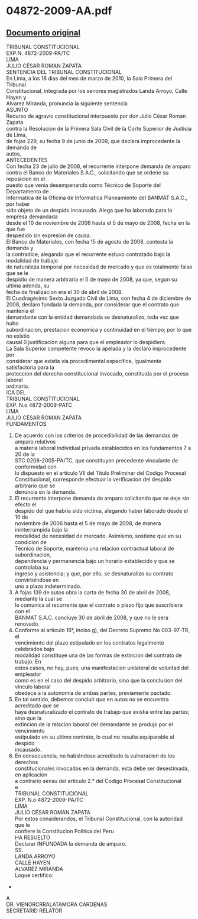 
04872-2009-AA.pdf
=================
  
[Documento original](https://tc.gob.pe/jurisprudencia/2010/04872-2009-AA.pdf)  
---  
TRIBUNAL CONSTITUCIONAL  
EXP.N. 4872-2009-PA/TC  
LIMA  
JULIO CÉSAR ROMAN ZAPATA  
SENTENCIA DEL TRIBUNAL CONSTITUCIONAL  
En Lima, a los 18 dias del mes de marzo de 2010, la Sala Primera del Tribunal  
Constitucional, integrada por los senores magistrados Landa Arroyo, Calle Hayen y  
Alvarez Miranda, pronuncia la siguiente sentencia  
ASUNTO  
Recurso de agravio constitucional interpuesto por don Julio César Roman Zapata  
contra la Resolucion de la Primera Sala Civil de la Corte Superior de Justicia de Lima,  
de fojas 229, su fecha 9 de junio de 2009, que declara improcedente la demanda de  
autos,  
ANTECEDENTES  
Con fecha 23 de julio de 2008, el recurrente interpone demanda de amparo  
contra el Banco de Materiales S.A.C., solicitando que se ordene su reposicion en el  
puesto que venia desempenando como Técnico de Soporte del Departamento de  
Informatica de la Oficina de Informatica Planeamiento del BANMAT S.A.C., por haber  
sido objeto de un despido incausado. Alega que ha laborado para la empresa demandada  
desde el 10 de noviembre de 2006 hasta el 5 de mayo de 2008, fecha en la que fue  
despedido sin expresion de causa.  
El Banco de Materiales, con fecha 15 de agosto de 2008, contesta la demanda y  
la contradice, alegando que el recurrente estuvo contratado bajo la modalidad de trabajo  
de naturaleza temporal por necesidad de mercado y que es totalmente falso que se le  
despidio de manera arbitraria el 5 de mayo de 2008, ya que, segun su ultima adenda, su  
fecha de finalizacion era el 30 de abril de 2008.  
El Cuadragésimo Sexto Juzgado Civil de Lima, con fecha 4 de diciembre de  
2008, declaro fundada la demanda, por considerar que el contrato que mantenia el  
demandante con la entidad demandada se desnaturalizo, toda vez que hubo  
subordinacion, prestacion economica y continuidad en el tiempo; por lo que no existio  
causal 0 justificacion alguna para que el empleador lo despidiera.  
La Sala Superior competente revoco la apelada y la declaro improcedente por  
considerar que existia via procedimental especifica, igualmente satisfactoria para la  
proteccion del derecho constitucional invocado, constituida por el proceso laboral  
ordinario.  
ICA DEL  
TRIBUNAL CONSTITUCIONAL  
EXP. N.o 4872-2009-PATC  
LIMA  
JULIO CÉSAR ROMAN ZAPATA  
FUNDAMENTOS  
1. De acuerdo con los criterios de procedibilidad de las demandas de amparo relativos  
a materia laboral individual privada establecidos en los fundamentos 7 a 20 de la  
STC 0206-2005-PA/TC, que constituyen precedente vinculante de conformidad con  
lo dispuesto en el articulo VII del Titulo Preliminar del Codigo Procesal  
Constitucional, corresponde efectuar la verificacion del despido arbitrario que se  
denuncia en la demanda.  
2. El recurrente interpone demanda de amparo solicitando que se deje sin efecto el  
despido del que habria sido victima, alegando haber laborado desde el 10 de  
noviembre de 2006 hasta el 5 de mayo de 2008, de manera ininterrumpida bajo la  
modalidad de necesidad de mercado. Asimismo, sostiene que en su condicion de  
Técnico de Soporte, mantenia una relacion contractual laboral de subordinacion,  
dependencia y permanencia bajo un horario establecido y que se controlaba su  
ingreso y asistencia; y que, por ello, se desnaturalizo su contrato convirtiéndose en  
uno a plazo indeterminado.  
3. A fojas 139 de autos obra la carta de fecha 30 de abril de 2008, mediante la cual se  
le comunica al recurrente que el contrato a plazo fijo que suscribiera con el  
BANMAT S.A.C. concluye 30 de abril de 2008, y que no le sera renovado.  
4. Conforme al articulo 16°, inciso g), del Decreto Supremo No 003-97-TR, el  
vencimiento del plazo estipulado en los contratos legalmente celebrados bajo  
modalidad constituye una de las formas de extincion del contrato de trabajo. En  
estos casos, no hay, pues, una manifestacion unilateral de voluntad del empleador  
como es en el caso del despido arbitrario, sino que la conclusion del vinculo laboral  
obedece a la autonomia de ambas partes, previamente pactado.  
5. En tal sentido, debemos concluir que en autos no se encuentra acreditado que se  
haya desnaturalizado el contrato de trabajo que existia entre las partes; sino que la  
extincion de la relacion laboral del demandante se produjo por el vencimiento  
estipulado en su ultimo contrato, lo cual no resulta equiparable al despido  
incausado.  
6. En consecuencia, no habiéndose acreditado la vulneracion de los derechos  
constitucionales invocados en la demanda, esta debe ser desestimada, en aplicacion  
a contrario sensu del articulo 2.° del Codigo Procesal Constitucional  
e  
TRIBUNAL CONSTITUCIONAL  
EXP. N.o 4872-2009-PA/TC  
LIMA  
JULIO CÉSAR ROMAN ZAPATA  
Por estos considerandos, el Tribunal Constitucional, con la autoridad que le  
confiere la Constitucion Politica del Peru  
HA RESUELTO  
Declarar INFUNDADA la demanda de amparo.  
SS.  
LANDA ARROYO  
CALLE HAYEN  
ALVAREZ MIRANDA  
Loque certifico:  
-  
A  
DR. VIENORCRRALATAMORA CARDENAS  
SECRETARID RELATOR